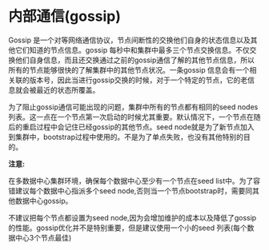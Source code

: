 # 内部通信(gossip)

Gossip 是一个对等网络通信协议，节点间断性的交换他们自身的状态信息以及其他它们知道的节点信息。gossip 每秒中和集群中最多三个节点交换信息。不仅交换他们自身信息，而且还交换通过之前的gossip通信了解的其他节点信息，所以所有的节点能够很快的了解集群中的其他节点状况。一条gossip 信息会有一个相关联的版本号，因此当进行gossip交换的时候，对于一个特定的节点，它的老信息就会被最近的状态所覆盖。

为了阻止gossip通信可能出现的问题，集群中所有的节点都有相同的seed nodes列表。这一点在一个节点第一次启动的时候尤其重要。默认情况下，一个节点在随后的重启过程中会记住已经gossip的其他节点。seed node就是为了新节点加入到集群中，bootstrap过程中使用的。不是为了单点失败，也没有其他特别的目的。

**注意:** 

在多数据中心集群环境，确保每个数据中心至少有一个节点在seed list中。为了容错建议每个数据中心指派多个seed node,否则当一个节点bootstrap时，需要同其他数据中心gossip。

不建议把每个节点都设置为seed node,因为会增加维护的成本以及降低了gossip的性能。gossip优化并不是特别重要，但是建议使用一个小的seed 列表(每个数据中心3个节点最佳)
